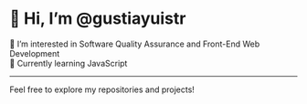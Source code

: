 # 👋 Hi, I’m @gustiayuistr

👀 I’m interested in Software Quality Assurance and Front-End Web Development  
🌱 Currently learning JavaScript

---

Feel free to explore my repositories and projects!


<!--
**gustiayuistrb/gustiayuistrb** is a ✨ _special_ ✨ repository because its `README.md` (this file) appears on your GitHub profile.

Here are some ideas to get you started:

- 🔭 I’m currently working on ...
- 🌱 I’m currently learning ...
- 👯 I’m looking to collaborate on ...
- 🤔 I’m looking for help with ...
- 💬 Ask me about ...
- 📫 How to reach me: ...
- 😄 Pronouns: ...
- ⚡ Fun fact: ...
-->
